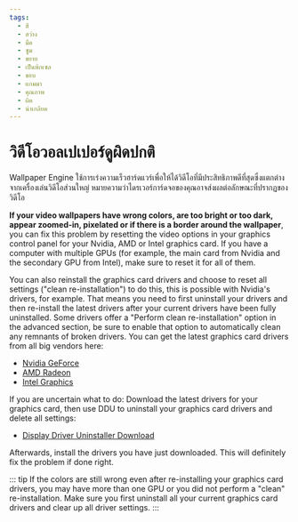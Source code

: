 ```yaml
---
tags:
  - สี
  - สว่าง
  - มืด
  - ซูม
  - ขยาย
  - เป็นพิกเซล
  - ขอบ
  - แกมมา
  - คุณภาพ
  - ผิด
  - น่าเกลียด
---
```


# วิดีโอวอลเปเปอร์ดูผิดปกติ

Wallpaper Engine ใช้การเร่งความเร็วฮาร์ดแวร์เพื่อให้ได้วิดีโอที่มีประสิทธิภาพดีที่สุดซึ่งแตกต่างจากเครื่องเล่นวิดีโอส่วนใหญ่ หมายความว่าไดรเวอร์การ์ดจอของคุณอาจส่งผลต่อลักษณะที่ปรากฏของวิดีโอ

**If your video wallpapers have wrong colors, are too bright or too dark, appear zoomed-in, pixelated or if there is a border around the wallpaper**, you can fix this problem by resetting the video options in your graphics control panel for your Nvidia, AMD or Intel graphics card. If you have a computer with multiple GPUs (for example, the main card from Nvidia and the secondary GPU from Intel), make sure to reset it for all of them.

You can also reinstall the graphics card drivers and choose to reset all settings ("clean re-installation") to do this, this is possible with Nvidia's drivers, for example. That means you need to first uninstall your drivers and then re-install the latest drivers after your current drivers have been fully uninstalled. Some drivers offer a "Perform clean re-installation" option in the advanced section, be sure to enable that option to automatically clean any remnants of broken drivers. You can get the latest graphics card drivers from all big vendors here:

* [Nvidia GeForce](https://www.nvidia.com/Download/index.aspx)
* [AMD Radeon](https://www.amd.com/support)
* [Intel Graphics](https://downloadcenter.intel.com/product/80939/Graphics-Drivers)

If you are uncertain what to do: Download the latest drivers for your graphics card, then use DDU to uninstall your graphics card drivers and delete all settings:

* [Display Driver Uninstaller Download](https://www.guru3d.com/files-details/display-driver-uninstaller-download.html)

Afterwards, install the drivers you have just downloaded. This will definitely fix the problem if done right.

::: tip If the colors are still wrong even after re-installing your graphics card drivers, you may have more than one GPU or you did not perform a "clean" re-installation. Make sure you first uninstall all your current graphics card drivers and clear up all driver settings. :::